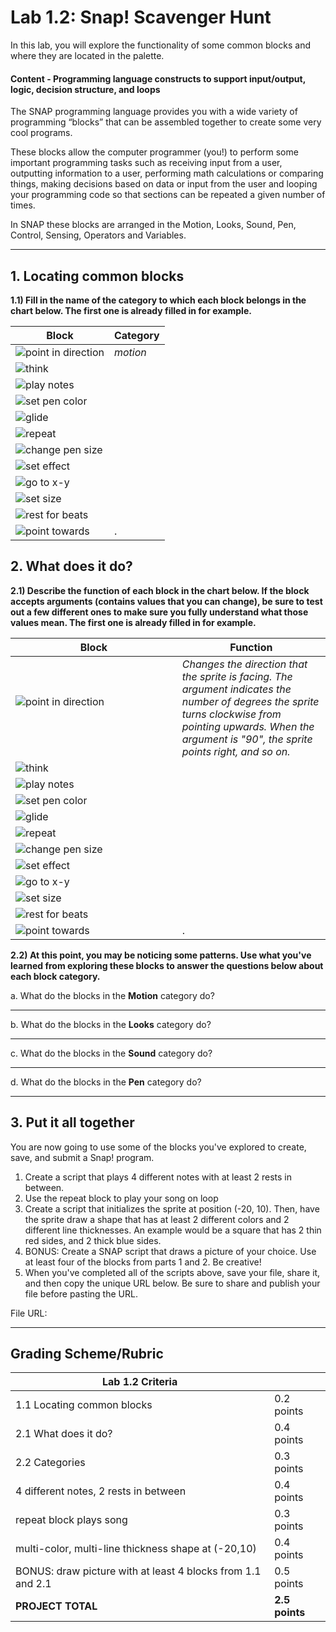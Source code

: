 <!--- REVISED -->
# Lab 1.2: Snap! Scavenger Hunt

In this lab, you will explore the functionality of some common blocks and where they are located in the palette.

#### Content - Programming language constructs to support input/output, logic, decision structure, and loops

The SNAP programming language provides you with a wide variety of programming “blocks” that can be assembled together to create some very cool programs.

These blocks allow the computer programmer (you!) to perform some important programming tasks such as receiving input from a user, outputting information to a user, performing math calculations or comparing things, making decisions based on data or input from the user and looping your programming code so that sections can be repeated a given number of times.

In SNAP these blocks are arranged in the Motion, Looks, Sound, Pen, Control, Sensing, Operators and Variables.

---

## 1. Locating common blocks

**1.1) Fill in the name of the category to which each block belongs in the chart below. The first one is already filled in for example.**

| Block                                       | Category |
| ------------------------------------------- | -------- |
| ![point in direction](pointindirection.png) | _motion_ |
| ![think](think.png)                         |          |
| ![play notes](playnotes.png)                |          |
| ![set pen color](setpencolor.png)           |          |
| ![glide](glide.png)                         |          |
| ![repeat](repeat.png)                       |          |
| ![change pen size](changepensize.png)       |          |
| ![set effect](seteffect.png)                |          |
| ![go to x-y](gotox-y.png)                   |          |
| ![set size](setsize.png)                    |          |
| ![rest for beats](restforbeats.png)         |          |
| ![point towards](pointtowards.png)          |.         |


## 2. What does it do?

**2.1) Describe the function of each block in the chart below. If the block accepts arguments (contains values that you can change), be sure to test out a few different ones to make sure you fully understand what those values mean. The first one is already filled in for example.**

| Block                                                                                               | Function                                                                                                                                                                                                         |
| --------------------------------------------------------------------------------------------------- | ---------------------------------------------------------------------------------------------------------------------------------------------------------------------------------------------------------------- |
| ![point in direction](pointindirection.png)                                                         | _Changes the direction that the sprite is facing. The argument indicates the number of degrees the sprite turns clockwise from pointing upwards. When the argument is "90", the sprite points right, and so on._ |
| ![think](think.png)                                                                                 |                                                                                                                                                                                                                  |
| ![play notes](playnotes.png)                                                                        |                                                                                                                                                                                                                  |
| ![set pen color](setpencolor.png)                                                                   |                                                                                                                                                                                                                  |
| ![glide](glide.png)                                                                                 |                                                                                                                                                                                                                  |
| ![repeat](repeat.png)                                                                               |                                                                                                                                                                                                                  |
| ![change pen size](changepensize.png)                                                               |                                                                                                                                                                                                                  |
| ![set effect](seteffect.png)                                                                        |                                                                                                                                                                                                                  |
| ![go to x-y](gotox-y.png)                                                                           |                                                                                                                                                                                                                  |
| ![set size](setsize.png)                                                                            |                                                                                                                                                                                                                  |
| ![rest for beats](restforbeats.png)                                                                 |                                                                                                                                                                                                                  |
| ![point towards](pointtowards.png)                                                                  |.                                                                                                                                                                                                                |



**2.2) At this point, you may be noticing some patterns. Use what you've learned from exploring these blocks to answer the questions below about each block category.**

a. What do the blocks in the **Motion** category do?

* * *

b. What do the blocks in the **Looks** category do?

* * *

c. What do the blocks in the **Sound** category do?

* * *

d. What do the blocks in the **Pen** category do?

* * *

## 3. Put it all together

You are now going to use some of the blocks you've explored to create, save, and submit a Snap! program.

1.  Create a script that plays 4 different notes with at least 2 rests in between.
2.  Use the repeat block to play your song on loop
3.  Create a script that initializes the sprite at position (-20, 10). Then, have the sprite draw a shape that has at least 2 different colors and 2 different line thicknesses. An example would be a square that has 2 thin red sides, and 2 thick blue sides.
4.  BONUS: Create a SNAP script that draws a picture of your choice.  Use at least four of the blocks from parts 1 and 2.  Be creative!
5.  When you've completed all of the scripts above, save your file, share it, and then copy the unique URL below. Be sure to share and publish your file before pasting the URL.

File URL:

* * *
## Grading Scheme/Rubric

| **Lab 1.2 Criteria**                                          |                |
| ------------------------------------------------------------- | -------------- |
| 1.1 Locating common blocks                                    | 0.2 points     |
| 2.1 What does it do?                                          | 0.4 points     |
| 2.2 Categories                                                | 0.3 points     |
| 4 different notes, 2 rests in between                         | 0.4 points     |
| repeat block plays song                                       | 0.3 points     |
| multi-color, multi-line thickness shape at (-20,10)           | 0.4 points     |
| BONUS: draw picture with at least 4 blocks from 1.1 and 2.1   | 0.5 points     |
| **PROJECT TOTAL**                                             | **2.5 points** |
